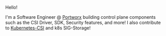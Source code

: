 Hello!

I'm a Software Engineer @ [Portworx](http://portworx.com/) building control plane components such as the CSI Driver, SDK, Security features, and more! I also contribute to [Kubernetes-CSI](https://github.com/kubernetes-csi) and k8s SIG-Storage!
